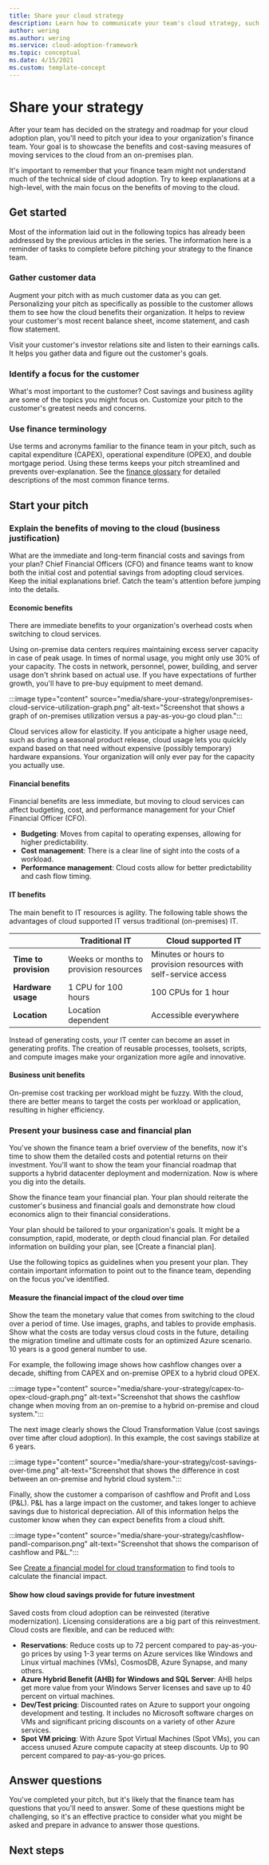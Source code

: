 ```yaml
---
title: Share your cloud strategy
description: Learn how to communicate your team's cloud strategy, such as a financial roadmap and multi-year plan, to your finance team.
author: wering
ms.author: wering
ms.service: cloud-adoption-framework
ms.topic: conceptual 
ms.date: 4/15/2021
ms.custom: template-concept 
---
```


# Share your strategy

After your team has decided on the strategy and roadmap for your cloud adoption plan, you'll need to pitch your idea to your organization's finance team. Your goal is to showcase the benefits and cost-saving measures of moving services to the cloud from an on-premises plan.

It's important to remember that your finance team might not understand much of the technical side of cloud adoption. Try to keep explanations at a high-level, with the main focus on the benefits of moving to the cloud.

## Get started

Most of the information laid out in the following topics has already been addressed by the previous articles in the series. The information here is a reminder of tasks to complete before pitching your strategy to the finance team.

### Gather customer data

Augment your pitch with as much customer data as you can get. Personalizing your pitch as specifically as possible to the customer allows them to see how the cloud benefits their organization. It helps to review your customer's most recent balance sheet, income statement, and cash flow statement.

Visit your customer's investor relations site and listen to their earnings calls. It helps you gather data and figure out the customer's goals.

### Identify a focus for the customer

What's most important to the customer? Cost savings and business agility are some of the topics you might focus on. Customize your pitch to the customer's greatest needs and concerns.

### Use finance terminology

Use terms and acronyms familiar to the finance team in your pitch, such as capital expenditure (CAPEX), operational expenditure (OPEX), and double mortgage period. Using these terms keeps your pitch streamlined and prevents over-explanation. See the [finance glossary](finance-vocabulary-terms.md) for detailed descriptions of the most common finance terms.

## Start your pitch

### Explain the benefits of moving to the cloud (business justification)

What are the immediate and long-term financial costs and savings from your plan? Chief Financial Officers (CFO) and finance teams want to know both the initial cost and potential savings from adopting cloud services. Keep the initial explanations brief. Catch the team's attention before jumping into the details.

#### Economic benefits

There are immediate benefits to your organization's overhead costs when switching to cloud services.

Using on-premise data centers requires maintaining excess server capacity in case of peak usage. In times of normal usage, you might only use 30% of your capacity. The costs in network, personnel, power, building, and server usage don't shrink based on actual use. If you have expectations of further growth, you'll have to pre-buy equipment to meet demand.

:::image type="content" source="media/share-your-strategy/onpremises-cloud-service-utilization-graph.png" alt-text="Screenshot that shows a graph of on-premises utilization versus a pay-as-you-go cloud plan.":::

Cloud services allow for elasticity. If you anticipate a higher usage need, such as during a seasonal product release, cloud usage lets you quickly expand based on that need without expensive (possibly temporary) hardware expansions. Your organization will only ever pay for the capacity you actually use.

#### Financial benefits

Financial benefits are less immediate, but moving to cloud services can affect budgeting, cost, and performance management for your Chief Financial Officer (CFO).

- **Budgeting**: Moves from capital to operating expenses, allowing for higher predictability.
- **Cost management**: There is a clear line of sight into the costs of a workload.
- **Performance management**: Cloud costs allow for better predictability and cash flow timing.

#### IT benefits

The main benefit to IT resources is agility. The following table shows the advantages of cloud supported IT versus traditional (on-premises) IT.

|          | Traditional IT | Cloud supported IT |
|----------|----------------|--------------------|
| **Time to provision** | Weeks or months to provision resources | Minutes or hours to provision resources with self-service access |
| **Hardware usage** | 1 CPU for 100 hours | 100 CPUs for 1 hour |
| **Location** | Location dependent | Accessible everywhere |

Instead of generating costs, your IT center can become an asset in generating profits. The creation of reusable processes, toolsets, scripts, and compute images make your organization more agile and innovative.

#### Business unit benefits

On-premise cost tracking per workload might be fuzzy. With the cloud, there are better means to target the costs per workload or application, resulting in higher efficiency.

### Present your business case and financial plan

You've shown the finance team a brief overview of the benefits, now it's time to show them the detailed costs and potential returns on their investment. You'll want to show the team your financial roadmap that supports a hybrid datacenter deployment and modernization. Now is where you dig into the details.

Show the finance team your financial plan. Your plan should reiterate the customer's business and financial goals and demonstrate how cloud economics align to their financial considerations.

Your plan should be tailored to your organization's goals. It might be a consumption, rapid, moderate, or depth cloud financial plan. For detailed information on building your plan, see [Create a financial plan].

Use the following topics as guidelines when you present your plan. They contain important information to point out to the finance team, depending on the focus you've identified.

#### Measure the financial impact of the cloud over time

Show the team the monetary value that comes from switching to the cloud over a period of time. Use images, graphs, and tables to provide emphasis. Show what the costs are today versus cloud costs in the future, detailing the migration timeline and ultimate costs for an optimized Azure scenario. 10 years is a good general number to use.

For example, the following image shows how cashflow changes over a decade, shifting from CAPEX and on-premise OPEX to a hybrid cloud OPEX.

:::image type="content" source="media/share-your-strategy/capex-to-opex-cloud-graph.png" alt-text="Screenshot that shows the cashflow change when moving from an on-premise to a hybrid on-premise and cloud system.":::

The next image clearly shows the Cloud Transformation Value (cost savings over time after cloud adoption). In this example, the cost savings stabilize at 6 years.

:::image type="content" source="media/share-your-strategy/cost-savings-over-time.png" alt-text="Screenshot that shows the difference in cost between an on-premise and hybrid cloud system.":::

Finally, show the customer a comparison of cashflow and Profit and Loss (P&L). P&L has a large impact on the customer, and takes longer to achieve savings due to historical depreciation. All of this information helps the customer know when they can expect benefits from a cloud shift.

:::image type="content" source="media/share-your-strategy/cashflow-pandl-comparison.png" alt-text="Screenshot that shows the comparison of cashflow and P&L.":::

See [Create a financial model for cloud transformation](financial-models.md) to find tools to calculate the financial impact.

#### Show how cloud savings provide for future investment

Saved costs from cloud adoption can be reinvested (iterative modernization). Licensing considerations are a big part of this reinvestment. Cloud costs are flexible, and can be reduced with:

- **Reservations**: Reduce costs up to 72 percent compared to pay-as-you-go prices by using 1-3 year terms on Azure services like Windows and Linux virtual machines (VMs), CosmosDB, Azure Synapse, and many others.
- **Azure Hybrid Benefit (AHB) for Windows and SQL Server**: AHB helps get more value from your Windows Server licenses and save up to 40 percent on virtual machines.
- **Dev/Test pricing**: Discounted rates on Azure to support your ongoing development and testing. It includes no Microsoft software charges on VMs and significant pricing discounts on a variety of other Azure services.
- **Spot VM pricing**: With Azure Spot Virtual Machines (Spot VMs), you can access unused Azure compute capacity at steep discounts. Up to 90 percent compared to pay-as-you-go prices.

## Answer questions

You've completed your pitch, but it's likely that the finance team has questions that you'll need to answer. Some of these questions might be challenging, so it's an effective practice to consider what you might be asked and prepare in advance to answer those questions.

## Next steps
